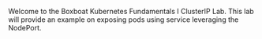 Welcome to the Boxboat Kubernetes Fundamentals I ClusterIP Lab. This lab will provide an example on exposing pods using service leveraging the NodePort.